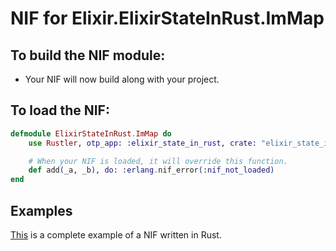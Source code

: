 # NIF for Elixir.ElixirStateInRust.ImMap

## To build the NIF module:

- Your NIF will now build along with your project.

## To load the NIF:

```elixir
defmodule ElixirStateInRust.ImMap do
    use Rustler, otp_app: :elixir_state_in_rust, crate: "elixir_state_in_rust_immap"

    # When your NIF is loaded, it will override this function.
    def add(_a, _b), do: :erlang.nif_error(:nif_not_loaded)
end
```

## Examples

[This](https://github.com/hansihe/NifIo) is a complete example of a NIF written in Rust.
